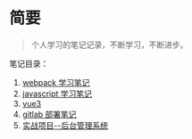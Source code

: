 # 简要

> 个人学习的笔记记录，不断学习，不断进步。

笔记目录：

1. [webpack 学习笔记](/webpack/README.md ':target=_self')
2. [javascript 学习笔记](/javascript/README.md ':target=_self')
3. [vue3](/vue3/README.md ':target=_self')
4. [gitlab 部署笔记](/gitlab/README.md ':target=_self')
5. [实战项目--后台管理系统](/vue3-admin/README.md ':target=_self')
